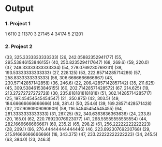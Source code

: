 # Output

### 1. Project 1
1 6110
2 11370
3 27145
4 34174
5 21201

### 2. Project 2
(33, 325.3333333333333)
(26, 242.05882352941177)
(55, 295.53846153846155)
(40, 250.8235294117647)
(68, 269.6)
(59, 220.0)
(37, 249.33333333333334)
(54, 278.0769230769231)
(38, 193.53333333333333)
(27, 228.125)
(53, 222.85714285714286)
(57, 258.8333333333333)
(56, 306.6666666666667)
(43, 230.57142857142858)
(36, 246.6)
(22, 206.42857142857142)
(35, 211.625)
(45, 309.53846153846155)
(60, 202.71428571428572)
(67, 214.625)
(19, 213.27272727272728)
(30, 235.8181818181818)
(51, 302.14285714285717)
(25, 197.45454545454547)
(21, 350.875)
(42, 303.5)
(49, 184.66666666666666)
(48, 281.4)
(50, 254.6)
(39, 169.28571428571428)
(32, 207.9090909090909)
(58, 116.54545454545455)
(64, 281.3333333333333)
(31, 267.25)
(52, 340.6363636363636)
(24, 233.8)
(20, 165.0)
(62, 220.76923076923077)
(41, 268.55555555555554)
(44, 282.1666666666667)
(69, 235.2)
(65, 298.2)
(61, 256.22222222222223)
(28, 209.1)
(66, 276.44444444444446)
(46, 223.69230769230768)
(29, 215.91666666666666)
(18, 343.375)
(47, 233.22222222222223)
(34, 245.5)
(63, 384.0) 
(23, 246.3)
